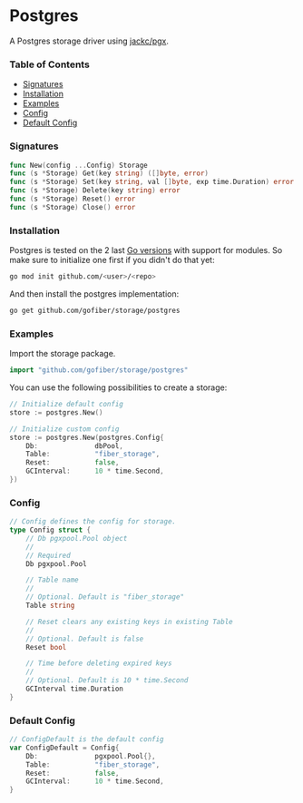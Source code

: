 # Postgres

A Postgres storage driver using [jackc/pgx](https://github.com/jackc/pgx).

### Table of Contents
- [Signatures](#signatures)
- [Installation](#installation)
- [Examples](#examples)
- [Config](#config)
- [Default Config](#default-config)

### Signatures
```go
func New(config ...Config) Storage
func (s *Storage) Get(key string) ([]byte, error)
func (s *Storage) Set(key string, val []byte, exp time.Duration) error
func (s *Storage) Delete(key string) error
func (s *Storage) Reset() error
func (s *Storage) Close() error
```
### Installation
Postgres is tested on the 2 last [Go versions](https://golang.org/dl/) with support for modules. So make sure to initialize one first if you didn't do that yet:
```bash
go mod init github.com/<user>/<repo>
```
And then install the postgres implementation:
```bash
go get github.com/gofiber/storage/postgres
```

### Examples
Import the storage package.
```go
import "github.com/gofiber/storage/postgres"
```

You can use the following possibilities to create a storage:
```go
// Initialize default config
store := postgres.New()

// Initialize custom config
store := postgres.New(postgres.Config{
	Db:              dbPool,
	Table:           "fiber_storage",
	Reset:           false,
	GCInterval:      10 * time.Second,
})
```

### Config
```go
// Config defines the config for storage.
type Config struct {
    // Db pgxpool.Pool object
    //
    // Required
    Db pgxpool.Pool

	// Table name
	//
	// Optional. Default is "fiber_storage"
	Table string

	// Reset clears any existing keys in existing Table
	//
	// Optional. Default is false
	Reset bool

	// Time before deleting expired keys
	//
	// Optional. Default is 10 * time.Second
	GCInterval time.Duration
}
```

### Default Config
```go
// ConfigDefault is the default config
var ConfigDefault = Config{
	Db:              pgxpool.Pool{},
	Table:           "fiber_storage",
	Reset:           false,
	GCInterval:      10 * time.Second,
}
```
